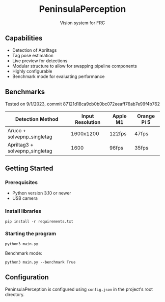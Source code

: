 <div>
  <h1 align="center">PeninsulaPerception</h1>
  <p align="center">
    Vision system for FRC
  </p>
</div>

## Capabilities
- Detection of Apriltags
- Tag pose estimation
- Live preview for detections
- Modular structure to allow for swapping pipeline components
- Highly configurable
- Benchmark mode for evaluating performance

## Benchmarks

Tested on 9/1/2023, commit 87121d18ca9cb0b0bc072eeaff76ab7e99f4b762

| Detection Method               | Input Resolution | Apple M1 | Orange Pi 5 |
|--------------------------------|------------------|----------|-------------|
| Aruco + solvepnp_singletag     | 1600x1200        | 122fps   | 47fps       |
| Apriltag3 + solvepnp_singletag | 1600             | 96fps    | 35fps       |

## Getting Started

### Prerequisites
- Python version 3.10 or newer
- USB camera

### Install libraries
```shell
pip install -r requirements.txt
```

### Starting the program
```shell
python3 main.py
```
Benchmark mode:
```shell
python3 main.py --benchmark True
```

## Configuration
PeninsulaPerception is configured using `config.json` in the project's root directory. 